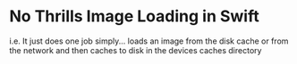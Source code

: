 # No Thrills Image Loading in Swift

i.e. It just does one job simply... loads an image from the disk cache or from the network and then caches to disk in the devices caches directory
